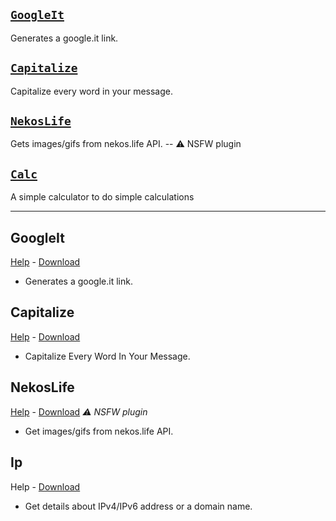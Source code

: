 ## [`GoogleIt`](https://github.com/scrazzz/AliucordPlugins/blob/builds/GoogleIt.zip?raw=true)
Generates a google.it link.

## [`Capitalize`](https://github.com/scrazzz/AliucordPlugins/blob/builds/Capitalize.zip?raw=true)
Capitalize every word in your message.

## [`NekosLife`](https://github.com/scrazzz/AliucordPlugins/blob/builds/NekosLife.zip?raw=true)
Gets images/gifs from nekos.life API. -- ⚠️ NSFW plugin

## [`Calc`](https://github.com/scrazzz/AliucordPlugins/blob/builds/Calc.zip?raw=true)
A simple calculator to do simple calculations

---

## GoogleIt
[Help](https://github.com/scrazzz/AliucordPlugins/tree/main/GoogleIt/README.md) - [Download](https://github.com/scrazzz/AliucordPlugins/blob/builds/GoogleIt.zip?raw=true)
- Generates a google.it link.

## Capitalize
[Help](https://github.com/scrazzz/AliucordPlugins/tree/main/Capitalize/README.md) - [Download](https://github.com/scrazzz/AliucordPlugins/blob/builds/Capitalize.zip?raw=true)
- Capitalize Every Word In Your Message.

## NekosLife
[Help](https://github.com/scrazzz/AliucordPlugins/tree/main/NekosLife/README.md) - [Download](https://github.com/scrazzz/AliucordPlugins/blob/builds/NekosLife.zip?raw=true)
_⚠️ NSFW plugin_
- Get images/gifs from nekos.life API.

## Ip
Help - [Download](https://github.com/scrazzz/AliucordPlugins/blob/builds/Ip.zip?raw=true)
- Get details about IPv4/IPv6 address or a domain name.